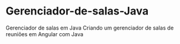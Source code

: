 # Gerenciador-de-salas-Java
Gerenciador de salas em Java
Criando um gerenciador de salas de reuniões em Angular com Java

